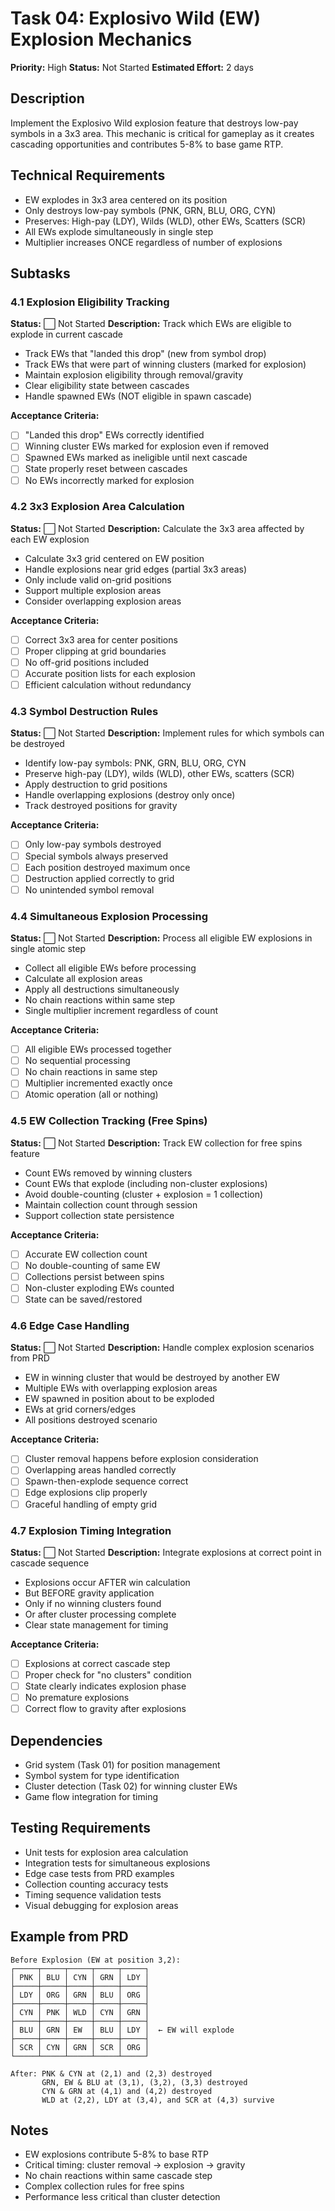 # Task 04: Explosivo Wild (EW) Explosion Mechanics

**Priority:** High
**Status:** Not Started
**Estimated Effort:** 2 days

## Description
Implement the Explosivo Wild explosion feature that destroys low-pay symbols in a 3x3 area. This mechanic is critical for gameplay as it creates cascading opportunities and contributes 5-8% to base game RTP.

## Technical Requirements
- EW explodes in 3x3 area centered on its position
- Only destroys low-pay symbols (PNK, GRN, BLU, ORG, CYN)
- Preserves: High-pay (LDY), Wilds (WLD), other EWs, Scatters (SCR)
- All EWs explode simultaneously in single step
- Multiplier increases ONCE regardless of number of explosions

## Subtasks

### 4.1 Explosion Eligibility Tracking
**Status:** ⬜ Not Started
**Description:** Track which EWs are eligible to explode in current cascade
- Track EWs that "landed this drop" (new from symbol drop)
- Track EWs that were part of winning clusters (marked for explosion)
- Maintain explosion eligibility through removal/gravity
- Clear eligibility state between cascades
- Handle spawned EWs (NOT eligible in spawn cascade)

**Acceptance Criteria:**
- [ ] "Landed this drop" EWs correctly identified
- [ ] Winning cluster EWs marked for explosion even if removed
- [ ] Spawned EWs marked as ineligible until next cascade
- [ ] State properly reset between cascades
- [ ] No EWs incorrectly marked for explosion

### 4.2 3x3 Explosion Area Calculation
**Status:** ⬜ Not Started
**Description:** Calculate the 3x3 area affected by each EW explosion
- Calculate 3x3 grid centered on EW position
- Handle explosions near grid edges (partial 3x3 areas)
- Only include valid on-grid positions
- Support multiple explosion areas
- Consider overlapping explosion areas

**Acceptance Criteria:**
- [ ] Correct 3x3 area for center positions
- [ ] Proper clipping at grid boundaries
- [ ] No off-grid positions included
- [ ] Accurate position lists for each explosion
- [ ] Efficient calculation without redundancy

### 4.3 Symbol Destruction Rules
**Status:** ⬜ Not Started
**Description:** Implement rules for which symbols can be destroyed
- Identify low-pay symbols: PNK, GRN, BLU, ORG, CYN
- Preserve high-pay (LDY), wilds (WLD), other EWs, scatters (SCR)
- Apply destruction to grid positions
- Handle overlapping explosions (destroy only once)
- Track destroyed positions for gravity

**Acceptance Criteria:**
- [ ] Only low-pay symbols destroyed
- [ ] Special symbols always preserved
- [ ] Each position destroyed maximum once
- [ ] Destruction applied correctly to grid
- [ ] No unintended symbol removal

### 4.4 Simultaneous Explosion Processing
**Status:** ⬜ Not Started
**Description:** Process all eligible EW explosions in single atomic step
- Collect all eligible EWs before processing
- Calculate all explosion areas
- Apply all destructions simultaneously
- No chain reactions within same step
- Single multiplier increment regardless of count

**Acceptance Criteria:**
- [ ] All eligible EWs processed together
- [ ] No sequential processing
- [ ] No chain reactions in same step
- [ ] Multiplier incremented exactly once
- [ ] Atomic operation (all or nothing)

### 4.5 EW Collection Tracking (Free Spins)
**Status:** ⬜ Not Started
**Description:** Track EW collection for free spins feature
- Count EWs removed by winning clusters
- Count EWs that explode (including non-cluster explosions)
- Avoid double-counting (cluster + explosion = 1 collection)
- Maintain collection count through session
- Support collection state persistence

**Acceptance Criteria:**
- [ ] Accurate EW collection count
- [ ] No double-counting of same EW
- [ ] Collections persist between spins
- [ ] Non-cluster exploding EWs counted
- [ ] State can be saved/restored

### 4.6 Edge Case Handling
**Status:** ⬜ Not Started
**Description:** Handle complex explosion scenarios from PRD
- EW in winning cluster that would be destroyed by another EW
- Multiple EWs with overlapping explosion areas
- EW spawned in position about to be exploded
- EWs at grid corners/edges
- All positions destroyed scenario

**Acceptance Criteria:**
- [ ] Cluster removal happens before explosion consideration
- [ ] Overlapping areas handled correctly
- [ ] Spawn-then-explode sequence correct
- [ ] Edge explosions clip properly
- [ ] Graceful handling of empty grid

### 4.7 Explosion Timing Integration
**Status:** ⬜ Not Started
**Description:** Integrate explosions at correct point in cascade sequence
- Explosions occur AFTER win calculation
- But BEFORE gravity application
- Only if no winning clusters found
- Or after cluster processing complete
- Clear state management for timing

**Acceptance Criteria:**
- [ ] Explosions at correct cascade step
- [ ] Proper check for "no clusters" condition
- [ ] State clearly indicates explosion phase
- [ ] No premature explosions
- [ ] Correct flow to gravity after explosions

## Dependencies
- Grid system (Task 01) for position management
- Symbol system for type identification
- Cluster detection (Task 02) for winning cluster EWs
- Game flow integration for timing

## Testing Requirements
- Unit tests for explosion area calculation
- Integration tests for simultaneous explosions
- Edge case tests from PRD examples
- Collection counting accuracy tests
- Timing sequence validation tests
- Visual debugging for explosion areas

## Example from PRD
```
Before Explosion (EW at position 3,2):
┌─────┬─────┬─────┬─────┬─────┐
│ PNK │ BLU │ CYN │ GRN │ LDY │
├─────┼─────┼─────┼─────┼─────┤
│ LDY │ ORG │ GRN │ BLU │ ORG │
├─────┼─────┼─────┼─────┼─────┤
│ CYN │ PNK │ WLD │ CYN │ GRN │
├─────┼─────┼─────┼─────┼─────┤
│ BLU │ GRN │ EW  │ BLU │ LDY │  ← EW will explode
├─────┼─────┼─────┼─────┼─────┤
│ SCR │ CYN │ GRN │ SCR │ ORG │
└─────┴─────┴─────┴─────┴─────┘

After: PNK & CYN at (2,1) and (2,3) destroyed
       GRN, EW & BLU at (3,1), (3,2), (3,3) destroyed
       CYN & GRN at (4,1) and (4,2) destroyed
       WLD at (2,2), LDY at (3,4), and SCR at (4,3) survive
```

## Notes
- EW explosions contribute 5-8% to base RTP
- Critical timing: cluster removal → explosion → gravity
- No chain reactions within same cascade step
- Complex collection rules for free spins
- Performance less critical than cluster detection